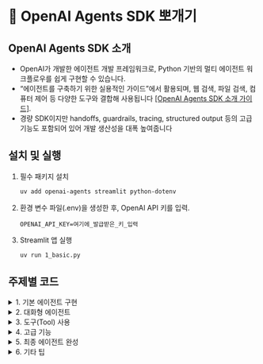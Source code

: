 # 🧠 OpenAI Agents SDK 뽀개기

## OpenAI Agents SDK 소개
- OpenAI가 개발한 에이전트 개발 프레임워크로, Python 기반의 멀티 에이전트 워크플로우를 쉽게 구현할 수 있습니다.
- “에이전트를 구축하기 위한 실용적인 가이드”에서 활용되며, 웹 검색, 파일 검색, 컴퓨터 제어 등 다양한 도구와 결합해 사용됩니다 [\[OpenAI Agents SDK 소개 가이드\]](https://cdn.openai.com/business-guides-and-resources/a-practical-guide-to-building-agents.pdf).
- 경량 SDK이지만 handoffs, guardrails, tracing, structured output 등의 고급 기능도 포함되어 있어 개발 생산성을 대폭 높여줍니다



## 설치 및 실행

1. 필수 패키지 설치  
   ```bash
   uv add openai-agents streamlit python-dotenv
   ```

2. 환경 변수 파일(.env)을 생성한 후, OpenAI API 키를 입력.
   ```env
   OPENAI_API_KEY=여기에_발급받은_키_입력
   ```

3. Streamlit 앱 실행  
   ```bash
   uv run 1_basic.py
   ```



## 주제별 코드

<details>
<summary>1. 기본 에이전트 구현</summary>


- **[1_basic.py](./1_basic.py)**: 가장 단순한 에이전트 구조 구현 예제

</details>

<details>
<summary>2. 대화형 에이전트</summary>

### 2_1 채팅 기본  
- **[2_1_chat.py](./2_1_chat.py)**: 기본적인 채팅 기능 구현

### 2_2 스트리밍 채팅  
- **[2_2_chat_stream.py](./2_2_chat_stream.py)**: 스트리밍 응답 기능 구현

### 2_3 Chat UI  
- **[2_3_chat_ui.py](./2_3_chat_ui.py)**: 간단한 챗 인터페이스 구성

</details>

<details>
<summary>3. 도구(Tool) 사용</summary>

### 3_1 내장 툴  
- **[3_1_tool.py](./3_1_tool.py)**: Built‑in Tool 사용 예제

### 3_2 웹 검색  
- **[3_2_tool_websearch.py](./3_2_tool_websearch.py)**: 웹 검색 툴 통합

### 3_3 MCP 연동  
- **[3_3_tool_mcp.py](./3_3_tool_mcp.py)**: MCP 기반 툴 사용

### 3_4 Agent-as-Tool  
- **[3_4_tool_agentastool.py](./3_4_tool_agentastool.py)**: 에이전트를 도구처럼 활용

### 3_5 Tool‑기반 UI  
- **[3_5_tool_ui.py](./3_5_tool_ui.py)**: Tool 중심 UI 예제

</details>

<details>
<summary>4. 고급 기능</summary>

### 4_1 문맥 관리  
- **[4_1_context.py](./4_1_context.py)**: Context 관리

### 4_2 구조화된 출력  
- **[4_2_structured_output.py](./4_2_structured_output.py)**: Pydantic을 활용한 구조화된 출력

### 4_3 Guardrail  
- **[4_3_guardrail.py](./4_3_guardrail.py)**: Guardrail 적용 예시

### 4_4 핸드오프 트리아지  
- **[4_4_handoff_triage.py](./4_4_handoff_triage.py)**: Handoff 시나리오 구현

</details>

<details>
<summary>5. 최종 에이전트 완성</summary>

### 5_ 최종 통합  
- **[5_final_agent.py](./5_final_agent.py)**: 모든 기능을 통합한 완전한 에이전트 구현

</details>

<details>
<summary>6. 기타 팁</summary>

### 6_ 노트북 팁  
- **[6_tips.ipynb](./6_tips.ipynb)**: tracing, 타 LLM 연동 등 고급 팁 정리

</details>
